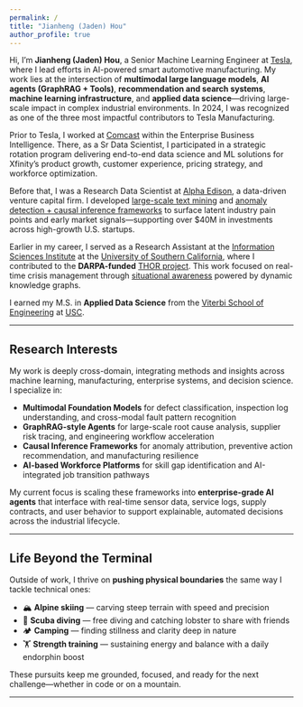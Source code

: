 ```yaml
---
permalink: /
title: "Jianheng (Jaden) Hou"
author_profile: true
---
```


Hi, I’m **Jianheng (Jaden) Hou**, a Senior Machine Learning Engineer at [Tesla](https://www.tesla.com/AI), where I lead efforts in AI-powered smart automotive manufacturing. My work lies at the intersection of **multimodal large language models**, **AI agents (GraphRAG + Tools)**, **recommendation and search systems**, **machine learning infrastructure**, and **applied data science**—driving large-scale impact in complex industrial environments. In 2024, I was recognized as one of the three most impactful contributors to Tesla Manufacturing.

Prior to Tesla, I worked at [Comcast](https://www.xfinity.com/overview) within the Enterprise Business Intelligence. There, as a Sr Data Scientist, I participated in a strategic rotation program delivering end-to-end data science and ML solutions for Xfinity’s product growth, customer experience, pricing strategy, and workforce optimization.

Before that, I was a Research Data Scientist at [Alpha Edison](https://www.alphaedison.com/), a data-driven venture capital firm. I developed [large-scale text mining](https://jianhenghou.github.io/Medical-Sieve/) and [anomaly detection + causal inference frameworks](https://jianhenghou.github.io/consumption-tracking-and-causal-analysis/) to surface latent industry pain points and early market signals—supporting over $40M in investments across high-growth U.S. startups.

Earlier in my career, I served as a Research Assistant at the [Information Sciences Institute](https://www.isi.edu/) at the [University of Southern California](https://www.usc.edu/), where I contributed to the **DARPA-funded** [THOR project](https://usc-isi-i2.github.io/thor/). This work focused on real-time crisis management through [situational awareness](https://researchoutreach.org/wp-content/uploads/2019/12/Mayank-Kejriwal.pdf) powered by dynamic knowledge graphs.

I earned my M.S. in **Applied Data Science** from the [Viterbi School of Engineering](https://viterbischool.usc.edu/) at [USC](https://www.usc.edu/).


---

## Research Interests
My work is deeply cross-domain, integrating methods and insights across machine learning, manufacturing, enterprise systems, and decision science. I specialize in:

<ul>
  <li><strong>Multimodal Foundation Models</strong> for defect classification, inspection log understanding, and cross-modal fault pattern recognition</li>
  <li><strong>GraphRAG-style Agents</strong> for large-scale root cause analysis, supplier risk tracing, and engineering workflow acceleration</li>
  <li><strong>Causal Inference Frameworks</strong> for anomaly attribution, preventive action recommendation, and manufacturing resilience</li>
  <li><strong>AI-based Workforce Platforms</strong> for skill gap identification and AI-integrated job transition pathways</li>
</ul>

My current focus is scaling these frameworks into **enterprise-grade AI agents** that interface with real-time sensor data, service logs, supply contracts, and user behavior to support explainable, automated decisions across the industrial lifecycle.

---

## Life Beyond the Terminal

Outside of work, I thrive on **pushing physical boundaries** the same way I tackle technical ones:

- 🏔️ **Alpine skiing** — carving steep terrain with speed and precision  
- 🌊 **Scuba diving** — free diving and catching lobster to share with friends  
- 🏕️ **Camping** — finding stillness and clarity deep in nature  
- 🏋️ **Strength training** — sustaining energy and balance with a daily endorphin boost  

These pursuits keep me grounded, focused, and ready for the next challenge—whether in code or on a mountain.

---
